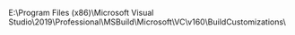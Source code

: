 E:\Program Files (x86)\Microsoft Visual Studio\2019\Professional\MSBuild\Microsoft\VC\v160\\BuildCustomizations\